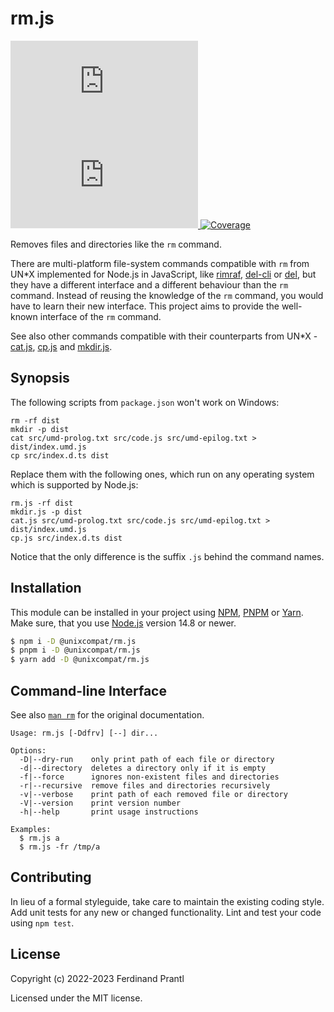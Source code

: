 # rm.js

[![Latest version](https://img.shields.io/npm/v/@unixcompat/rm.js)
 ![Dependency status](https://img.shields.io/librariesio/release/npm/@unixcompat/rm.js)
](https://www.npmjs.com/package/@unixcompat/rm.js)
[![Coverage](https://codecov.io/gh/prantlf/mkdir.js/branch/master/graph/badge.svg)](https://codecov.io/gh/prantlf/mkdir.js)

Removes files and directories like the `rm` command.

There are multi-platform file-system commands compatible with `rm` from UN*X implemented for Node.js in JavaScript, like [rimraf], [del-cli] or [del], but they have a different interface and a different behaviour than the `rm` command. Instead of reusing the knowledge of the `rm` command, you would have to learn their new interface. This project aims to provide the well-known interface of the `rm` command.

See also other commands compatible with their counterparts from UN*X - [cat.js], [cp.js] and [mkdir.js].

## Synopsis

The following scripts from `package.json` won't work on Windows:

    rm -rf dist
    mkdir -p dist
    cat src/umd-prolog.txt src/code.js src/umd-epilog.txt > dist/index.umd.js
    cp src/index.d.ts dist

Replace them with the following ones, which run on any operating system which is supported by Node.js:

    rm.js -rf dist
    mkdir.js -p dist
    cat.js src/umd-prolog.txt src/code.js src/umd-epilog.txt > dist/index.umd.js
    cp.js src/index.d.ts dist

Notice that the only difference is the suffix `.js` behind the command names.

## Installation

This module can be installed in your project using [NPM], [PNPM] or [Yarn]. Make sure, that you use [Node.js] version 14.8 or newer.

```sh
$ npm i -D @unixcompat/rm.js
$ pnpm i -D @unixcompat/rm.js
$ yarn add -D @unixcompat/rm.js
```

## Command-line Interface

See also [`man rm`] for the original documentation.

    Usage: rm.js [-Ddfrv] [--] dir...

    Options:
      -D|--dry-run    only print path of each file or directory
      -d|--directory  deletes a directory only if it is empty
      -f|--force      ignores non-existent files and directories
      -r|--recursive  remove files and directories recursively
      -v|--verbose    print path of each removed file or directory
      -V|--version    print version number
      -h|--help       print usage instructions

    Examples:
      $ rm.js a
      $ rm.js -fr /tmp/a

## Contributing

In lieu of a formal styleguide, take care to maintain the existing coding style.  Add unit tests for any new or changed functionality. Lint and test your code using `npm test`.

## License

Copyright (c) 2022-2023 Ferdinand Prantl

Licensed under the MIT license.

[Node.js]: http://nodejs.org/
[NPM]: https://www.npmjs.com/
[PNPM]: https://pnpm.io/
[Yarn]: https://yarnpkg.com/
[rimraf]: https://www.npmjs.com/package/rimraf
[del-cli]: https://www.npmjs.com/package/del-cli
[del]: https://www.npmjs.com/package/del
[cat.js]: https://www.npmjs.com/package/@unixcompat/cat.js
[cp.js]: https://www.npmjs.com/package/@unixcompat/cp.js
[mkdir.js]: https://www.npmjs.com/package/@unixcompat/mkdir.js
[`man rm`]: https://man7.org/linux/man-pages/man1/rm.1.html
